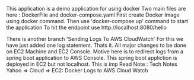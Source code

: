 This application is a demo application for using docker
Two main files are here : DockerFile and docker-compose.yaml
First create Docker Image using docker command.
Then use 'docker-compose up' command to start the application
To hit the endpoint use http://localhost:8080/hello


There is another branch 'Sending Logs To AWS CloudWatch'
For this we have just added one log statement.
Thats it.
All major changes to be done on EC2 Machine and EC2 Console.
Motive here is to redirect logs from a spring boot application to AWS Console.
This spring boot appliction is deployed in EC2 but not localhost. This is imp
Read Note : Tech Notes Yahoo => Cloud => EC2: Docker Logs to AWS Cloud Watch